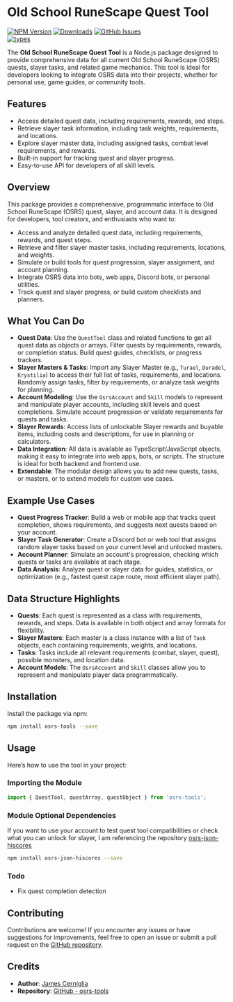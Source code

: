 # Old School RuneScape Quest Tool

[![NPM Version][npm-image]][npm-url] [![Downloads][downloads-image]][downloads-url] [![GitHub Issues][issues-img]][new-issue]  
[![types](https://img.shields.io/npm/types/osrs-tools.svg?style=flat-square)](https://github.com/jamescer/osrs-tools/blob/master/src/types.ts)

The **Old School RuneScape Quest Tool** is a Node.js package designed to provide comprehensive data for all current Old School RuneScape (OSRS) quests, slayer tasks, and related game mechanics. This tool is ideal for developers looking to integrate OSRS data into their projects, whether for personal use, game guides, or community tools.

## Features

- Access detailed quest data, including requirements, rewards, and steps.
- Retrieve slayer task information, including task weights, requirements, and locations.
- Explore slayer master data, including assigned tasks, combat level requirements, and rewards.
- Built-in support for tracking quest and slayer progress.
- Easy-to-use API for developers of all skill levels.

## Overview

This package provides a comprehensive, programmatic interface to Old School RuneScape (OSRS) quest, slayer, and account data. It is designed for developers, tool creators, and enthusiasts who want to:

- Access and analyze detailed quest data, including requirements, rewards, and quest steps.
- Retrieve and filter slayer master tasks, including requirements, locations, and weights.
- Simulate or build tools for quest progression, slayer assignment, and account planning.
- Integrate OSRS data into bots, web apps, Discord bots, or personal utilities.
- Track quest and slayer progress, or build custom checklists and planners.

## What You Can Do

- **Quest Data**: Use the `QuestTool` class and related functions to get all quest data as objects or arrays. Filter quests by requirements, rewards, or completion status. Build quest guides, checklists, or progress trackers.
- **Slayer Masters & Tasks**: Import any Slayer Master (e.g., `Turael`, `Duradel`, `Krystilia`) to access their full list of tasks, requirements, and locations. Randomly assign tasks, filter by requirements, or analyze task weights for planning.
- **Account Modeling**: Use the `OsrsAccount` and `Skill` models to represent and manipulate player accounts, including skill levels and quest completions. Simulate account progression or validate requirements for quests and tasks.
- **Slayer Rewards**: Access lists of unlockable Slayer rewards and buyable items, including costs and descriptions, for use in planning or calculators.
- **Data Integration**: All data is available as TypeScript/JavaScript objects, making it easy to integrate into web apps, bots, or scripts. The structure is ideal for both backend and frontend use.
- **Extendable**: The modular design allows you to add new quests, tasks, or masters, or to extend models for custom use cases.

## Example Use Cases

- **Quest Progress Tracker**: Build a web or mobile app that tracks quest completion, shows requirements, and suggests next quests based on your account.
- **Slayer Task Generator**: Create a Discord bot or web tool that assigns random slayer tasks based on your current level and unlocked masters.
- **Account Planner**: Simulate an account's progression, checking which quests or tasks are available at each stage.
- **Data Analysis**: Analyze quest or slayer data for guides, statistics, or optimization (e.g., fastest quest cape route, most efficient slayer path).

## Data Structure Highlights

- **Quests**: Each quest is represented as a class with requirements, rewards, and steps. Data is available in both object and array formats for flexibility.
- **Slayer Masters**: Each master is a class instance with a list of `Task` objects, each containing requirements, weights, and locations.
- **Tasks**: Tasks include all relevant requirements (combat, slayer, quest), possible monsters, and location data.
- **Account Models**: The `OsrsAccount` and `Skill` classes allow you to represent and manipulate player data programmatically.

## Installation

Install the package via npm:

```bash
npm install osrs-tools --save
```

## Usage

Here’s how to use the tool in your project:

### Importing the Module

```javascript
import { QuestTool, questArray, questObject } from 'osrs-tools';
```

### Module Optional Dependencies
If you want to use your account to test quest tool compatibilities or check what you can unlock for slayer, I am referencing the repository  [osrs-json-hiscores](https://www.npmjs.com/package/osrs-json-hiscores)

```bash
npm install osrs-json-hiscores --save
```

### Todo
- Fix quest completion detection

## Contributing

Contributions are welcome! If you encounter any issues or have suggestions for improvements, feel free to open an issue or submit a pull request on the [GitHub repository](https://github.com/jamescer/osrs-tools).

## Credits

- **Author**: [James Cerniglia](mailto:jamesmcerniglia@gmail.com)
- **Repository**: [GitHub - osrs-tools](https://github.com/jamescer/osrs-tools)

[npm-image]: https://img.shields.io/npm/v/osrs-tools.svg
[npm-url]: https://www.npmjs.com/package/osrs-tools
[downloads-image]: https://img.shields.io/npm/dm/osrs-tools.svg
[downloads-url]: https://npmcharts.com/compare/osrs-tools?minimal=true
[issues-img]: https://img.shields.io/github/issues/jamescer/osrs-tools.svg
[new-issue]: https://github.com/jamescer/osrs-tools/issues/new/choose
